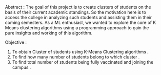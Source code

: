 Abstract :
The goal of this project is to create clusters of students on the basis of their current academic standings. So the motivation here is to access the college in analyzing such students and assisting them in their coming semesters. As a ML enthusiast, we wanted to explore the core of K Means clustering algorithms using a programming approach to gain the pure insights and working of this algorithm.


Objective :
1. To obtain Cluster of students using K-Means Clustering algorithms .
2. To find how many number of students belong to which cluster .
3. To find total number of students being fully vaccinated and joining the campus .
